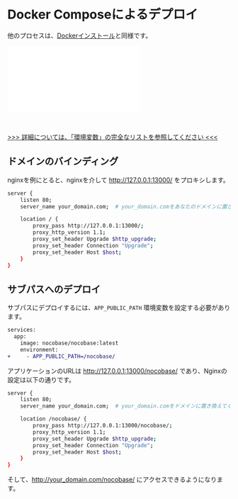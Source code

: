 # Docker Composeによるデプロイ

他のプロセスは、[Dockerインストール](/welcome/getting-started/installation/docker-compose)と同様です。

<embed src="./env-note.md"></embed>

<br />

[>>> 詳細については、「環境変数」の完全なリストを参照してください <<<](/welcome/getting-started/env)

## ドメインのバインディング

nginxを例にとると、nginxを介して http://127.0.0.1:13000/ をプロキシします。

```bash
server {
    listen 80;
    server_name your_domain.com;  # your_domain.comをあなたのドメインに置き換えてください

    location / {
        proxy_pass http://127.0.0.1:13000/;
        proxy_http_version 1.1;
        proxy_set_header Upgrade $http_upgrade;
        proxy_set_header Connection "Upgrade";
        proxy_set_header Host $host;
    }
}
```

## サブパスへのデプロイ

サブパスにデプロイするには、`APP_PUBLIC_PATH` 環境変数を設定する必要があります。

```diff
services:
  app:
    image: nocobase/nocobase:latest
    environment:
+     - APP_PUBLIC_PATH=/nocobase/
```

アプリケーションのURLは http://127.0.0.1:13000/nocobase/ であり、Nginxの設定は以下の通りです。

```bash
server {
    listen 80;
    server_name your_domain.com;  # your_domain.comをドメインに置き換えてください

    location /nocobase/ {
        proxy_pass http://127.0.0.1:13000/nocobase/;
        proxy_http_version 1.1;
        proxy_set_header Upgrade $http_upgrade;
        proxy_set_header Connection "Upgrade";
        proxy_set_header Host $host;
    }
}
```

そして、http://your_domain.com/nocobase/ にアクセスできるようになります。

